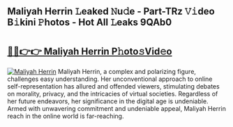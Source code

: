 ## Maliyah Herrin 𝙻eaked 𝙽u𝚍e - Part-TRz 𝚅𝚒deo B𝚒kini 𝙿hotos - Hot All 𝙻eaks 9QAb0

# <h2><a href="http://ld6ltme.urlbe.top/?page=Maliyah+Herrin">🔗🔗👉👉 Maliyah Herrin P𝚑oto𝚜Vid𝚎o</a></h2>

[![Maliyah Herrin](https://i.imgur.com/eBuTRDB.gif)](http://ld6ltme.urlbe.top/?page=Maliyah+Herrin)
Maliyah Herrin, a complex and polarizing figure, challenges easy understanding. Her unconventional approach to online self-representation has allured and offended viewers, stimulating debates on morality, privacy, and the intricacies of virtual societies. Regardless of her future endeavors, her significance in the digital age is undeniable. Armed with unwavering commitment and undeniable appeal, Maliyah Herrin reach in the online world is far-reaching.
